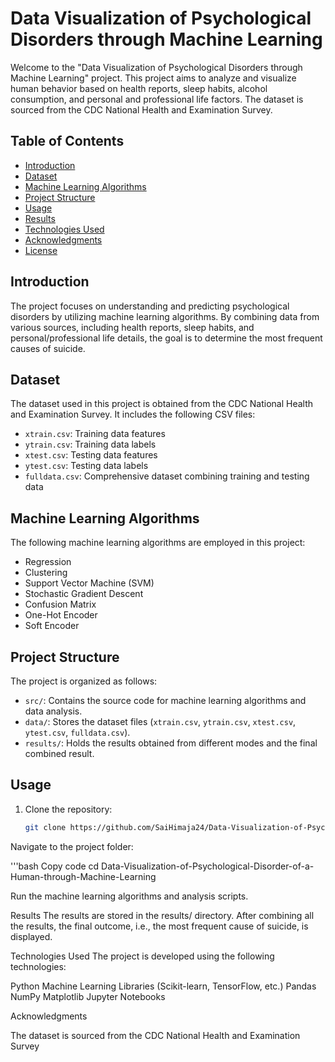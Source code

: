 # Data Visualization of Psychological Disorders through Machine Learning

Welcome to the "Data Visualization of Psychological Disorders through Machine Learning" project. This project aims to analyze and visualize human behavior based on health reports, sleep habits, alcohol consumption, and personal and professional life factors. The dataset is sourced from the CDC National Health and Examination Survey.

## Table of Contents

- [Introduction](#introduction)
- [Dataset](#dataset)
- [Machine Learning Algorithms](#machine-learning-algorithms)
- [Project Structure](#project-structure)
- [Usage](#usage)
- [Results](#results)
- [Technologies Used](#technologies-used)
- [Acknowledgments](#acknowledgments)
- [License](#license)

## Introduction

The project focuses on understanding and predicting psychological disorders by utilizing machine learning algorithms. By combining data from various sources, including health reports, sleep habits, and personal/professional life details, the goal is to determine the most frequent causes of suicide.

## Dataset

The dataset used in this project is obtained from the CDC National Health and Examination Survey. It includes the following CSV files:
- `xtrain.csv`: Training data features
- `ytrain.csv`: Training data labels
- `xtest.csv`: Testing data features
- `ytest.csv`: Testing data labels
- `fulldata.csv`: Comprehensive dataset combining training and testing data

## Machine Learning Algorithms

The following machine learning algorithms are employed in this project:
- Regression
- Clustering
- Support Vector Machine (SVM)
- Stochastic Gradient Descent
- Confusion Matrix
- One-Hot Encoder
- Soft Encoder

## Project Structure

The project is organized as follows:
- `src/`: Contains the source code for machine learning algorithms and data analysis.
- `data/`: Stores the dataset files (`xtrain.csv`, `ytrain.csv`, `xtest.csv`, `ytest.csv`, `fulldata.csv`).
- `results/`: Holds the results obtained from different modes and the final combined result.

## Usage

1. Clone the repository:

   ```bash
   git clone https://github.com/SaiHimaja24/Data-Visualization-of-Psychological-Disorder-of-a-Human-through-Machine-Learning.git
Navigate to the project folder:

'''bash
Copy code
cd Data-Visualization-of-Psychological-Disorder-of-a-Human-through-Machine-Learning

Run the machine learning algorithms and analysis scripts.

Results
The results are stored in the results/ directory. After combining all the results, the final outcome, i.e., the most frequent cause of suicide, is displayed.

Technologies Used
The project is developed using the following technologies:

Python
Machine Learning Libraries (Scikit-learn, TensorFlow, etc.)
Pandas
NumPy
Matplotlib
Jupyter Notebooks

Acknowledgments

The dataset is sourced from the CDC National Health and Examination Survey
